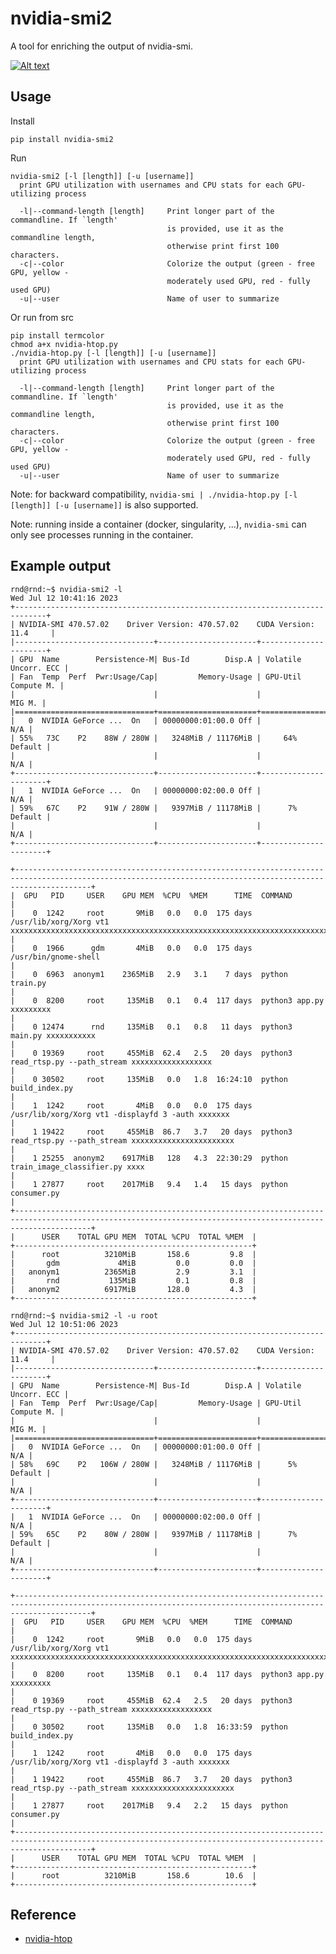 # nvidia-smi2

A tool for enriching the output of nvidia-smi.

<a href="https://pypi.org/project/nvidia-smi2/"><img alt="Alt text" src="https://img.shields.io/badge/PyPI-3775A9.svg?style=for-the-badge&logo=PyPI&logoColor=white"/></a>

## Usage

Install

    pip install nvidia-smi2
    
Run

    nvidia-smi2 [-l [length]] [-u [username]]
      print GPU utilization with usernames and CPU stats for each GPU-utilizing process

      -l|--command-length [length]     Print longer part of the commandline. If `length'
                                       is provided, use it as the commandline length,
                                       otherwise print first 100 characters.
      -c|--color                       Colorize the output (green - free GPU, yellow -
                                       moderately used GPU, red - fully used GPU)
      -u|--user                        Name of user to summarize

Or run from src

    pip install termcolor
    chmod a+x nvidia-htop.py
    ./nvidia-htop.py [-l [length]] [-u [username]]
      print GPU utilization with usernames and CPU stats for each GPU-utilizing process

      -l|--command-length [length]     Print longer part of the commandline. If `length'
                                       is provided, use it as the commandline length,
                                       otherwise print first 100 characters.
      -c|--color                       Colorize the output (green - free GPU, yellow -
                                       moderately used GPU, red - fully used GPU)
      -u|--user                        Name of user to summarize

Note: for backward compatibility, `nvidia-smi | ./nvidia-htop.py [-l [length]] [-u [username]]` is also supported.

Note: running inside a container (docker, singularity, ...), `nvidia-smi` can only see processes running in the container.

## Example output
```
rnd@rnd:~$ nvidia-smi2 -l
Wed Jul 12 10:41:16 2023
+-----------------------------------------------------------------------------+
| NVIDIA-SMI 470.57.02    Driver Version: 470.57.02    CUDA Version: 11.4     |
|-------------------------------+----------------------+----------------------+
| GPU  Name        Persistence-M| Bus-Id        Disp.A | Volatile Uncorr. ECC |
| Fan  Temp  Perf  Pwr:Usage/Cap|         Memory-Usage | GPU-Util  Compute M. |
|                               |                      |               MIG M. |
|===============================+======================+======================|
|   0  NVIDIA GeForce ...  On   | 00000000:01:00.0 Off |                  N/A |
| 55%   73C    P2    88W / 280W |   3248MiB / 11176MiB |     64%      Default |
|                               |                      |                  N/A |
+-------------------------------+----------------------+----------------------+
|   1  NVIDIA GeForce ...  On   | 00000000:02:00.0 Off |                  N/A |
| 59%   67C    P2    91W / 280W |   9397MiB / 11178MiB |      7%      Default |
|                               |                      |                  N/A |
+-------------------------------+----------------------+----------------------+

+-------------------------------------------------------------------------------------------------------------------------------------------------------------+
|  GPU   PID     USER    GPU MEM  %CPU  %MEM      TIME  COMMAND                                                                                               |
|    0  1242     root       9MiB   0.0   0.0  175 days  /usr/lib/xorg/Xorg vt1 xxxxxxxxxxxxxxxxxxxxxxxxxxxxxxxxxxxxxxxxxxxxxxxxxxxxxxxxxxxxxxxxxxxxxxxxxxxxx  |
|    0  1966      gdm       4MiB   0.0   0.0  175 days  /usr/bin/gnome-shell                                                                                  |
|    0  6963  anonym1    2365MiB   2.9   3.1    7 days  python train.py                                                                                       |
|    0  8200     root     135MiB   0.1   0.4  117 days  python3 app.py xxxxxxxxx                                                                              |
|    0 12474      rnd     135MiB   0.1   0.8   11 days  python3 main.py xxxxxxxxxxx                                                                           |
|    0 19369     root     455MiB  62.4   2.5   20 days  python3 read_rtsp.py --path_stream xxxxxxxxxxxxxxxxxx                                                 |
|    0 30502     root     135MiB   0.0   1.8  16:24:10  python build_index.py                                                                                 |
|    1  1242     root       4MiB   0.0   0.0  175 days  /usr/lib/xorg/Xorg vt1 -displayfd 3 -auth xxxxxxx                                                     |
|    1 19422     root     455MiB  86.7   3.7   20 days  python3 read_rtsp.py --path_stream xxxxxxxxxxxxxxxxxxxxxxx                                            |
|    1 25255  anonym2    6917MiB   128   4.3  22:30:29  python train_image_classifier.py xxxx                                                                 |
|    1 27877     root    2017MiB   9.4   1.4   15 days  python consumer.py                                                                                    |
+-------------------------------------------------------------------------------------------------------------------------------------------------------------+
|      USER    TOTAL GPU MEM  TOTAL %CPU  TOTAL %MEM  |
+-----------------------------------------------------+
|      root          3210MiB       158.6         9.8  |
|       gdm             4MiB         0.0         0.0  |
|   anonym1          2365MiB         2.9         3.1  |
|       rnd           135MiB         0.1         0.8  |
|   anonym2          6917MiB       128.0         4.3  |
+-----------------------------------------------------+
```

```
rnd@rnd:~$ nvidia-smi2 -l -u root
Wed Jul 12 10:51:06 2023
+-----------------------------------------------------------------------------+
| NVIDIA-SMI 470.57.02    Driver Version: 470.57.02    CUDA Version: 11.4     |
|-------------------------------+----------------------+----------------------+
| GPU  Name        Persistence-M| Bus-Id        Disp.A | Volatile Uncorr. ECC |
| Fan  Temp  Perf  Pwr:Usage/Cap|         Memory-Usage | GPU-Util  Compute M. |
|                               |                      |               MIG M. |
|===============================+======================+======================|
|   0  NVIDIA GeForce ...  On   | 00000000:01:00.0 Off |                  N/A |
| 58%   69C    P2   106W / 280W |   3248MiB / 11176MiB |      5%      Default |
|                               |                      |                  N/A |
+-------------------------------+----------------------+----------------------+
|   1  NVIDIA GeForce ...  On   | 00000000:02:00.0 Off |                  N/A |
| 59%   65C    P2    80W / 280W |   9397MiB / 11178MiB |      7%      Default |
|                               |                      |                  N/A |
+-------------------------------+----------------------+----------------------+

+-------------------------------------------------------------------------------------------------------------------------------------------------------------+
|  GPU   PID     USER    GPU MEM  %CPU  %MEM      TIME  COMMAND                                                                                               |
|    0  1242     root       9MiB   0.0   0.0  175 days  /usr/lib/xorg/Xorg vt1 xxxxxxxxxxxxxxxxxxxxxxxxxxxxxxxxxxxxxxxxxxxxxxxxxxxxxxxxxxxxxxxxxxxxxxxxxxxxx  |
|    0  8200     root     135MiB   0.1   0.4  117 days  python3 app.py xxxxxxxxx                                                                              |
|    0 19369     root     455MiB  62.4   2.5   20 days  python3 read_rtsp.py --path_stream xxxxxxxxxxxxxxxxxx                                                 |
|    0 30502     root     135MiB   0.0   1.8  16:33:59  python build_index.py                                                                                 |
|    1  1242     root       4MiB   0.0   0.0  175 days  /usr/lib/xorg/Xorg vt1 -displayfd 3 -auth xxxxxxx                                                     |
|    1 19422     root     455MiB  86.7   3.7   20 days  python3 read_rtsp.py --path_stream xxxxxxxxxxxxxxxxxxxxxxx                                            |
|    1 27877     root    2017MiB   9.4   2.2   15 days  python consumer.py                                                                                    |
+-------------------------------------------------------------------------------------------------------------------------------------------------------------+
|      USER    TOTAL GPU MEM  TOTAL %CPU  TOTAL %MEM  |
+-----------------------------------------------------+
|      root          3210MiB       158.6        10.6  |
+-----------------------------------------------------+
```

## Reference
- [nvidia-htop](https://github.com/peci1/nvidia-htop/tree/master)
